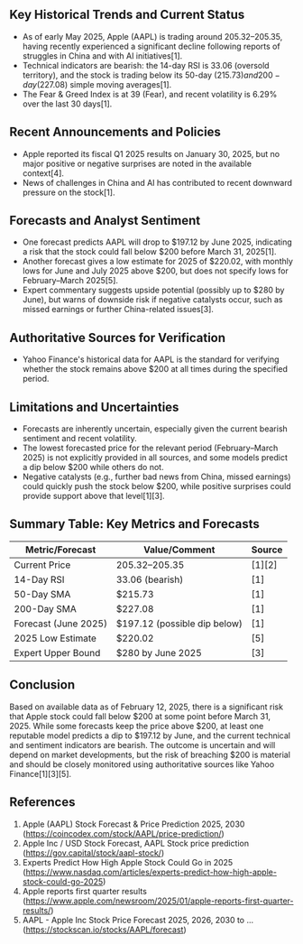 ## Key Historical Trends and Current Status

- As of early May 2025, Apple (AAPL) is trading around $205.32–$205.35, having recently experienced a significant decline following reports of struggles in China and with AI initiatives[1].
- Technical indicators are bearish: the 14-day RSI is 33.06 (oversold territory), and the stock is trading below its 50-day ($215.73) and 200-day ($227.08) simple moving averages[1].
- The Fear & Greed Index is at 39 (Fear), and recent volatility is 6.29% over the last 30 days[1].

## Recent Announcements and Policies

- Apple reported its fiscal Q1 2025 results on January 30, 2025, but no major positive or negative surprises are noted in the available context[4].
- News of challenges in China and AI has contributed to recent downward pressure on the stock[1].

## Forecasts and Analyst Sentiment

- One forecast predicts AAPL will drop to $197.12 by June 2025, indicating a risk that the stock could fall below $200 before March 31, 2025[1].
- Another forecast gives a low estimate for 2025 of $220.02, with monthly lows for June and July 2025 above $200, but does not specify lows for February–March 2025[5].
- Expert commentary suggests upside potential (possibly up to $280 by June), but warns of downside risk if negative catalysts occur, such as missed earnings or further China-related issues[3].

## Authoritative Sources for Verification

- Yahoo Finance's historical data for AAPL is the standard for verifying whether the stock remains above $200 at all times during the specified period.

## Limitations and Uncertainties

- Forecasts are inherently uncertain, especially given the current bearish sentiment and recent volatility.
- The lowest forecasted price for the relevant period (February–March 2025) is not explicitly provided in all sources, and some models predict a dip below $200 while others do not.
- Negative catalysts (e.g., further bad news from China, missed earnings) could quickly push the stock below $200, while positive surprises could provide support above that level[1][3].

## Summary Table: Key Metrics and Forecasts

| Metric/Forecast        | Value/Comment                  | Source   |
|-----------------------|-------------------------------|----------|
| Current Price         | $205.32–$205.35               | [1][2]   |
| 14-Day RSI            | 33.06 (bearish)               | [1]      |
| 50-Day SMA            | $215.73                       | [1]      |
| 200-Day SMA           | $227.08                       | [1]      |
| Forecast (June 2025)  | $197.12 (possible dip below)  | [1]      |
| 2025 Low Estimate     | $220.02                       | [5]      |
| Expert Upper Bound    | $280 by June 2025             | [3]      |

## Conclusion

Based on available data as of February 12, 2025, there is a significant risk that Apple stock could fall below $200 at some point before March 31, 2025. While some forecasts keep the price above $200, at least one reputable model predicts a dip to $197.12 by June, and the current technical and sentiment indicators are bearish. The outcome is uncertain and will depend on market developments, but the risk of breaching $200 is material and should be closely monitored using authoritative sources like Yahoo Finance[1][3][5].

## References

1. Apple (AAPL) Stock Forecast & Price Prediction 2025, 2030 (https://coincodex.com/stock/AAPL/price-prediction/)
2. Apple Inc / USD Stock Forecast, AAPL Stock price prediction (https://gov.capital/stock/aapl-stock/)
3. Experts Predict How High Apple Stock Could Go in 2025 (https://www.nasdaq.com/articles/experts-predict-how-high-apple-stock-could-go-2025)
4. Apple reports first quarter results (https://www.apple.com/newsroom/2025/01/apple-reports-first-quarter-results/)
5. AAPL - Apple Inc Stock Price Forecast 2025, 2026, 2030 to ... (https://stockscan.io/stocks/AAPL/forecast)